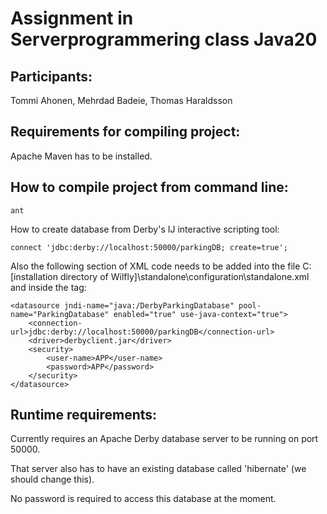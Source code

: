 # Assignment in Serverprogrammering class Java20


## Participants: 
Tommi Ahonen, Mehrdad Badeie, Thomas Haraldsson

## Requirements for compiling project:
Apache Maven has to be installed.

## How to compile project from command line:
```
ant
```

How to create database from Derby's IJ interactive scripting tool:

```
connect 'jdbc:derby://localhost:50000/parkingDB; create=true';
```

Also the following section of XML code needs to be added into the file C:\[installation directory of Wilfly]\standalone\configuration\standalone.xml and inside the <datasources> tag:

```
<datasource jndi-name="java:/DerbyParkingDatabase" pool-name="ParkingDatabase" enabled="true" use-java-context="true">
	<connection-url>jdbc:derby://localhost:50000/parkingDB</connection-url>
	<driver>derbyclient.jar</driver>
	<security>
		<user-name>APP</user-name>
		<password>APP</password>
	</security>
</datasource>
```

## Runtime requirements:

Currently requires an Apache Derby database server to be running on port 50000. 

That server also has to have an existing database called 'hibernate' (we should change this). 

No password is required to access this database at the moment.